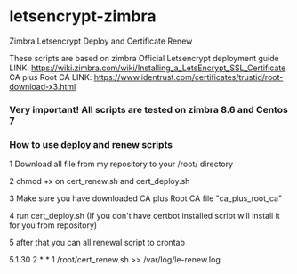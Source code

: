 # letsencrypt-zimbra
Zimbra Letsencrypt Deploy and Certificate Renew

These scripts are based on zimbra Official Letsencrypt deployment guide
LINK: https://wiki.zimbra.com/wiki/Installing_a_LetsEncrypt_SSL_Certificate
CA plus Root CA
LINK: https://www.identrust.com/certificates/trustid/root-download-x3.html

### Very important! All scripts are tested on zimbra 8.6 and Centos 7 ###

### How to use deploy and renew scripts ####
<p>1 Download all file from my repository to your /root/ directory </p>
<p>2 chmod +x on cert_renew.sh and cert_deploy.sh </p>
<p>3 Make sure you have downloaded CA plus Root CA file "ca_plus_root_ca" </p>

<p>4 run cert_deploy.sh (If you don't have certbot installed script will install it for you from repository) </p>
<p>5 after that you can all renewal script to crontab </p>
<p>5.1 30 2 * * 1 /root/cert_renew.sh >> /var/log/le-renew.log </p>




